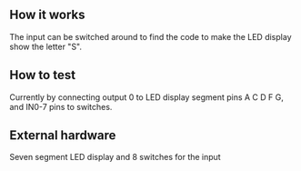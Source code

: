 <!---

This file is used to generate your project datasheet. Please fill in the information below and delete any unused
sections.

You can also include images in this folder and reference them in the markdown. Each image must be less than
512 kb in size, and the combined size of all images must be less than 1 MB.
-->

## How it works

The input can be switched around to find the code to make the LED display show the letter "S".

## How to test

Currently by connecting output 0 to LED display segment pins A C D F G, and IN0-7 pins to switches.

## External hardware

Seven segment LED display and 8 switches for the input
